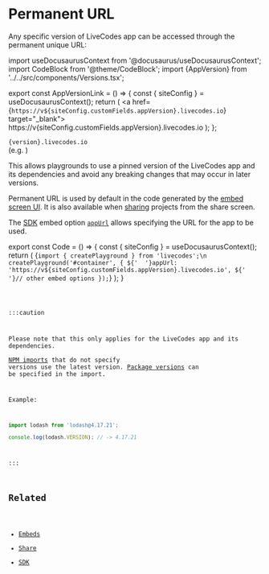 # Permanent URL

Any specific version of LiveCodes app can be accessed through the permanent unique URL:

import useDocusaurusContext from '@docusaurus/useDocusaurusContext';
import CodeBlock from '@theme/CodeBlock';
import {AppVersion} from '../../src/components/Versions.tsx';

export const AppVersionLink = () => {
const { siteConfig } = useDocusaurusContext();
return (
<a href={`https://v${siteConfig.customFields.appVersion}.livecodes.io`} target="\_blank">
https://v{siteConfig.customFields.appVersion}.livecodes.io
</a>
);
};

`{version}.livecodes.io`  
(e.g. <AppVersionLink />)

This allows playgrounds to use a pinned version of the LiveCodes app and its dependencies and avoid any breaking changes that may occur in later versions.

Permanent URL is used by default in the code generated by the [embed screen UI](./embeds.md).
It is also available when [sharing](./share.md) projects from the share screen.

The [SDK](../sdk/) embed option [`appUrl`](../sdk/js-ts#appurl) allows specifying the URL for the app to be used.

export const Code = () => {
const { siteConfig } = useDocusaurusContext();
return (<CodeBlock language="js">
{`import { createPlayground } from 'livecodes';\n
createPlayground('#container', {
${'  '}appUrl: 'https://v${siteConfig.customFields.appVersion}.livecodes.io',
${'  '}// other embed options
});`}
</CodeBlock>);
}

<Code />

:::caution

Please note that this only applies for the LiveCodes app and its dependencies.  
[NPM imports](./module-resolution.md) that do not specify versions use the latest version.
[Package versions](./module-resolution.md#package-version) can be specified in the import.

Example:

```js
import lodash from 'lodash@4.17.21';

console.log(lodash.VERSION); // -> 4.17.21
```

:::

## Related

- [Embeds](./embeds.md)
- [Share](./share.md)
- [SDK](../sdk/)
